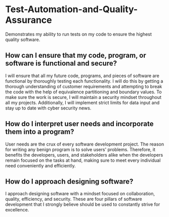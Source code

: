 # Test-Automation-and-Quality-Assurance
Demonstrates my ability to run tests on my code to ensure the highest quality software.

## How can I ensure that my code, program, or software is functional and secure?
I will ensure that all my future code, programs, and pieces of software are functional by thoroughly testing each functionality. I will do this by getting a thorough understanding of customer requirements and attempting to break the code with the help of equivalence partitioning and boundary values. To make sure the work is secure, I will maintain a security mindset throughout all my projects. Additionally, I will implement strict limits for data input and stay up to date with cyber security news.

## How do I interpret user needs and incorporate them into a program?
User needs are the crux of every software development project. The reason for writing any benign program is to solve users' problems. Therefore, it benefits the developers, users, and stakeholders alike when the developers remain focused on the tasks at hand, making sure to meet every individual need conveniently and efficiently.

## How do I approach designing software?
I approach designing software with a mindset focused on collaboration, quality, efficiency, and security. These are four pillars of software development that I strongly believe should be used to constantly strive for excellence.

